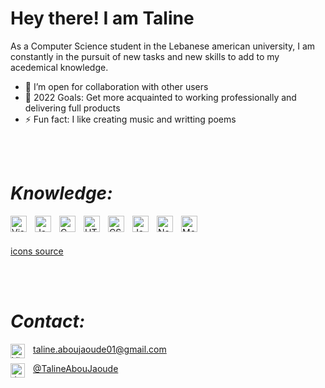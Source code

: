 # **Hey there! I am Taline**

As a Computer Science student in the Lebanese american university, I am constantly in the pursuit of new tasks and new skills to add to my acedemical knowledge.  
- 👯 I’m open for collaboration with other users
- 🥅 2022 Goals: Get more acquainted to working professionally and delivering full products
- ⚡ Fun fact: I like creating music and writting poems

<br>
<br>  

# ***Knowledge:***

<img align="left" alt="Visual Studio Code" width="26px" src="https://cdn.jsdelivr.net/gh/devicons/devicon/icons/vscode/vscode-original.svg" style="padding-right:10px;" />
<img align="left" alt="Java" width="26px" src="https://cdn.jsdelivr.net/gh/devicons/devicon/icons/java/java-original.svg" style="padding-right:10px;" />
<img align="left" alt="C" width="26px" src="https://cdn.jsdelivr.net/gh/devicons/devicon/icons/c/c-original.svg" style="padding-right:10px;" />
<img align="left" alt="HTML5" width="26px" src="https://cdn.jsdelivr.net/gh/devicons/devicon/icons/html5/html5-original.svg" style="padding-right:10px;" />
<img align="left" alt="CSS3" width="26px" src="https://cdn.jsdelivr.net/gh/devicons/devicon/icons/css3/css3-original.svg" style="padding-right:10px;" />

<img align="left" alt="JavaScript" width="26px" src="https://cdn.jsdelivr.net/gh/devicons/devicon/icons/javascript/javascript-original.svg" style="padding-right:10px;" />


<img align="left" alt="Node.js" width="26px" src="https://cdn.jsdelivr.net/gh/devicons/devicon/icons/nodejs/nodejs-original.svg" style="padding-right:10px;" />
<img align="left" alt="MongoDB" width="26px" src="https://cdn.jsdelivr.net/gh/devicons/devicon/icons/mongodb/mongodb-original.svg" style="padding-right:10px;" />




<br>
<br>

[icons source](https://cdn.jsdelivr.net)


<br>
<br>  

 

# ***Contact:***

<img align="left" alt="Visual Studio Code" width="23px" src="https://cdn.jsdelivr.net/gh/devicons/devicon/icons/google/google-original.svg" style="vertical-align:middle;padding-right: 10px;" />

taline.aboujaoude01@gmail.com

<img align="left" alt="Java" width="23px" src="https://cdn.jsdelivr.net/gh/devicons/devicon/icons/linkedin/linkedin-original.svg" style="vertical-align: middle; padding-right: 10px;" /> 

[@TalineAbouJaoude](https://www.linkedin.com/in/taline-abou-jaoude-1862401b2/)


